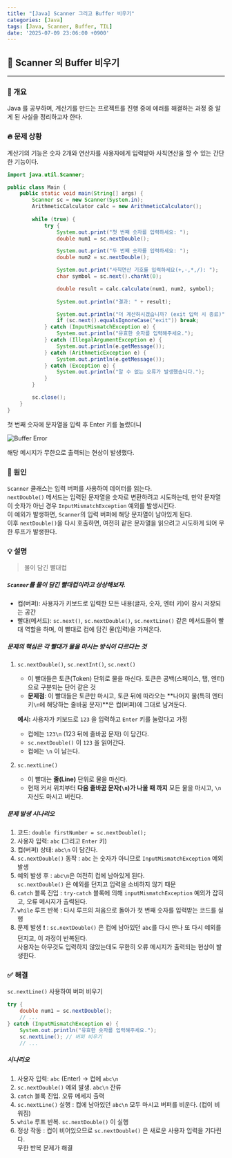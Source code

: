 ```yaml
---
title: "[Java] Scanner 그리고 Buffer 비우기"
categories: [Java]
tags: [Java, Scanner, Buffer, TIL]
date: '2025-07-09 23:06:00 +0900'
---
```


## 🚀 Scanner 의 Buffer 비우기

---

### 📝 개요

Java 를 공부하며, 계산기를 만드는 프로젝트를 진행 중에 에러를 해결하는 과정 중 알게 된 사실을 정리하고자 한다.

### 🔥 문제 상황

계산기의 기능은 숫자 2개와 연산자를 사용자에게 입력받아 사칙연산을 할 수 있는 간단한 기능이다.

```java
import java.util.Scanner;

public class Main {
    public static void main(String[] args) {
        Scanner sc = new Scanner(System.in);
        ArithmeticCalculator calc = new ArithmeticCalculator();
        
        while (true) {
            try {
                System.out.print("첫 번째 숫자를 입력하세요: ");
                double num1 = sc.nextDouble();

                System.out.print("두 번째 숫자를 입력하세요: ");
                double num2 = sc.nextDouble();

                System.out.print("사칙연산 기호를 입력하세요(+,-,*,/): ");
                char symbol = sc.next().charAt(0);

                double result = calc.calculate(num1, num2, symbol);
            
                System.out.println("결과: " + result);

                System.out.println("더 계산하시겠습니까? (exit 입력 시 종료)");
                if (sc.next().equalsIgnoreCase("exit")) break;
            } catch (InputMismatchException e) {
                System.out.println("유효한 숫자를 입력해주세요.");
            } catch (IllegalArgumentException e) {
                System.out.println(e.getMessage());
            } catch (ArithmeticException e) {
                System.out.println(e.getMessage());
            } catch (Exception e) {
                System.out.println("알 수 없는 오류가 발생했습니다.");
            }
        }

        sc.close();
    }
}
```

첫 번째 숫자에 문자열을 입력 후 Enter 키를 눌렀더니

![Buffer Error](https://img1.daumcdn.net/thumb/R1280x0/?scode=mtistory2&fname=https%3A%2F%2Fblog.kakaocdn.net%2Fdna%2FX4ori%2FbtsPbXGmaUO%2FAAAAAAAAAAAAAAAAAAAAAEkVbq3xOExGqIrZY1V9YZXhMJbGGQJ1p7omv2W4Oyvz%2Fimg.png%3Fcredential%3DyqXZFxpELC7KVnFOS48ylbz2pIh7yKj8%26expires%3D1753973999%26allow_ip%3D%26allow_referer%3D%26signature%3Dul%252BmDmTIx6P4ldHaGl6%252BVj1XvCw%253D)

해당 메시지가 무한으로 출력되는 현상이 발생했다.

### 👀 원인

`Scanner` 클래스는 입력 버퍼를 사용하여 데이터를 읽는다.
<br>
`nextDouble()` 메서드는 입력된 문자열을 숫자로 변환하려고 시도하는데, 만약 문자열이 숫자가 아닌 경우 `InputMismatchException` 예외를 발생시킨다.
<br>
이 예외가 발생하면, `Scanner`의 입력 버퍼에 해당 문자열이 남아있게 된다.
<br>
이후 `nextDouble()`을 다시 호출하면, 여전히 같은 문자열을 읽으려고 시도하게 되어 무한 루프가 발생한다.

### 💡 설명

> 물이 담긴 빨대컵

##### `Scanner`를 **물이 담긴 빨대컵**이라고 상상해보자.

- 컵(버퍼): 사용자가 키보드로 입력한 모든 내용(글자, 숫자, 엔터 키)이 잠시 저장되는 공간
- 빨대(메서드): `sc.next()`, `sc.nextDouble()`, `sc.nextLine()` 같은 메서드들이 빨대 역할을 하며, 이 빨대로 컵에 담긴 물(입력)을 가져온다.

##### 문제의 핵심은 각 빨대가 물을 마시는 방식이 다르다는 것

1. `sc.nextDouble()`, `sc.nextInt()`, `sc.next()`
   - 이 빨대들은 토큰(Token) 단위로 물을 마신다. 토큰은 공백(스페이스, 탭, 엔터)으로 구분되는 단어 같은 것
   - **문제점**: 이 빨대들은 토큰만 마시고, 토큰 뒤에 따라오는 **나머지 물(특히 엔터 키`\n`에 해당하는 줄바꿈 문자)**은 컵(버퍼)에 그대로 남겨둔다.

   **예시:** 사용자가 키보드로 `123` 을 입력하고 `Enter` 키를 눌렀다고 가정

   - 컵에는 `123\n` (123 뒤에 줄바꿈 문자) 이 담긴다.
   - `sc.nextDouble()` 이 `123` 을 읽어간다.
   - 컵에는 `\n` 이 남는다.

2. `sc.nextLine()`
   - 이 빨대는 **줄(Line)** 단위로 물을 마신다.
   - 현재 커서 위치부터 **다음 줄바꿈 문자(`\n`)가 나올 때 까지** 모든 물을 마시고, `\n` 자신도 마시고 버린다.

##### 문제 발생 시나리오

1. 코드: `double firstNumber = sc.nextDouble();`
2. 사용자 입력: `abc` (그리고 `Enter` 키)
3. 컵(버퍼) 상태: `abc\n` 이 담긴다.
4. `sc.nextDouble()` 동작
   : `abc` 는 숫자가 아니므로 `InputMismatchException` 예외 발생
5. 예외 발생 후
   : `abc\n`은 여전히 컵에 남아있게 된다.  
   `sc.nextDouble()` 은 예외를 던지고 입력을 소비하지 않기 때문
6. `catch` 블록 진입
   : `try-catch` 블록에 의해 `inputMismatchException` 예외가 잡히고, 오류 메시지가 출력된다.
7. `while` 루프 반복
   : 다시 루프의 처음으로 돌아가 첫 번째 숫자를 입력받는 코드를 실행
8. 문제 발생 ❗️
   : `sc.nextDouble()` 은 컵에 남아있던 `abc`를 다시 만나 또 다시 예외를 던지고, 이 과정이 반복된다.  
   사용자는 아무것도 입력하지 않았는데도 무한히 오류 메시지가 출력되는 현상이 발생한다.

### ✅ 해결

`sc.nextLine()` 사용하여 버퍼 비우기

```java
try {
    double num1 = sc.nextDouble();
    // ...
} catch (InputMismatchException e) {
    System.out.println("유효한 숫자를 입력해주세요.");
    sc.nextLine(); // 버퍼 비우기
    // ...
```

##### 시나리오

1. 사용자 입력: `abc` (Enter) -> 컵에 `abc\n`
2. `sc.nextDouble()` 예외 발생. `abc\n` 잔류
3. `catch` 블록 진입. 오류 메세지 출력
4. `sc.nextLine()` 실행
   : 컵에 남아있던 `abc\n` 모두 마시고 버퍼를 비운다. (컵이 비워짐)
5. `while` 루프 반복. `sc.nextDouble()` 이 실행
6. 정상 작동
   : 컵이 비어있으므로 `sc.nextDouble()` 은 새로운 사용자 입력을 기다린다.  
   무한 반복 문제가 해결

